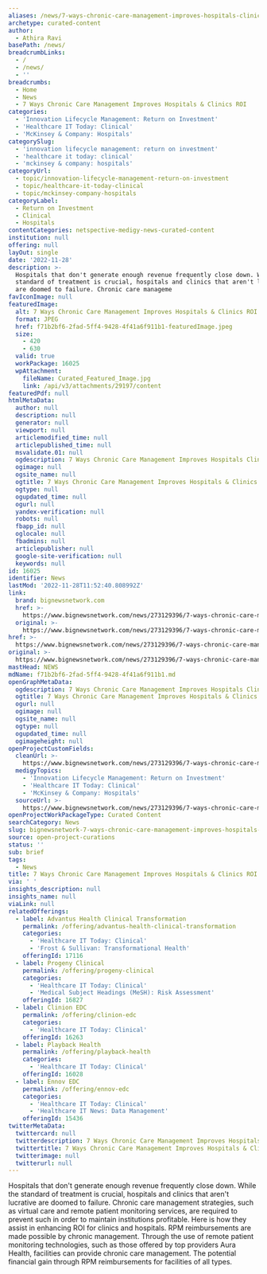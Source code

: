 ```yaml
---
aliases: /news/7-ways-chronic-care-management-improves-hospitals-clinics-roi
archetype: curated-content
author:
  - Athira Ravi
basePath: /news/
breadcrumbLinks:
  - /
  - /news/
  - ''
breadcrumbs:
  - Home
  - News
  - 7 Ways Chronic Care Management Improves Hospitals & Clinics ROI
categories:
  - 'Innovation Lifecycle Management: Return on Investment'
  - 'Healthcare IT Today: Clinical'
  - 'McKinsey & Company: Hospitals'
categorySlug:
  - 'innovation lifecycle management: return on investment'
  - 'healthcare it today: clinical'
  - 'mckinsey & company: hospitals'
categoryUrl:
  - topic/innovation-lifecycle-management-return-on-investment
  - topic/healthcare-it-today-clinical
  - topic/mckinsey-company-hospitals
categoryLabel:
  - Return on Investment
  - Clinical
  - Hospitals
contentCategories: netspective-medigy-news-curated-content
institution: null
offering: null
layOut: single
date: '2022-11-28'
description: >-
  Hospitals that don't generate enough revenue frequently close down. While the
  standard of treatment is crucial, hospitals and clinics that aren't lucrative
  are doomed to failure. Chronic care manageme
favIconImage: null
featuredImage:
  alt: 7 Ways Chronic Care Management Improves Hospitals & Clinics ROI
  format: JPEG
  href: f71b2bf6-2fad-5ff4-9428-4f41a6f911b1-featuredImage.jpeg
  size:
    - 420
    - 630
  valid: true
  workPackage: 16025
  wpAttachment:
    fileName: Curated_Featured_Image.jpg
    link: /api/v3/attachments/29197/content
featuredPdf: null
htmlMetaData:
  author: null
  description: null
  generator: null
  viewport: null
  articlemodified_time: null
  articlepublished_time: null
  msvalidate.01: null
  ogdescription: 7 Ways Chronic Care Management Improves Hospitals Clinics ROI
  ogimage: null
  ogsite_name: null
  ogtitle: 7 Ways Chronic Care Management Improves Hospitals & Clinics ROI
  ogtype: null
  ogupdated_time: null
  ogurl: null
  yandex-verification: null
  robots: null
  fbapp_id: null
  oglocale: null
  fbadmins: null
  articlepublisher: null
  google-site-verification: null
  keywords: null
id: 16025
identifier: News
lastMod: '2022-11-28T11:52:40.808992Z'
link:
  brand: bignewsnetwork.com
  href: >-
    https://www.bignewsnetwork.com/news/273129396/7-ways-chronic-care-management-improves-hospitals--clinics-roi
  original: >-
    https://www.bignewsnetwork.com/news/273129396/7-ways-chronic-care-management-improves-hospitals--clinics-roi
href: >-
  https://www.bignewsnetwork.com/news/273129396/7-ways-chronic-care-management-improves-hospitals--clinics-roi
original: >-
  https://www.bignewsnetwork.com/news/273129396/7-ways-chronic-care-management-improves-hospitals--clinics-roi
mastHead: NEWS
mdName: f71b2bf6-2fad-5ff4-9428-4f41a6f911b1.md
openGraphMetaData:
  ogdescription: 7 Ways Chronic Care Management Improves Hospitals Clinics ROI
  ogtitle: 7 Ways Chronic Care Management Improves Hospitals & Clinics ROI
  ogurl: null
  ogimage: null
  ogsite_name: null
  ogtype: null
  ogupdated_time: null
  ogimageheight: null
openProjectCustomFields:
  cleanUrl: >-
    https://www.bignewsnetwork.com/news/273129396/7-ways-chronic-care-management-improves-hospitals--clinics-roi
  medigyTopics:
    - 'Innovation Lifecycle Management: Return on Investment'
    - 'Healthcare IT Today: Clinical'
    - 'McKinsey & Company: Hospitals'
  sourceUrl: >-
    https://www.bignewsnetwork.com/news/273129396/7-ways-chronic-care-management-improves-hospitals--clinics-roi
openProjectWorkPackageType: Curated Content
searchCategory: News
slug: bignewsnetwork-7-ways-chronic-care-management-improves-hospitals-clinics-roi
source: open-project-curations
status: ''
sub: brief
tags:
  - News
title: 7 Ways Chronic Care Management Improves Hospitals & Clinics ROI
via: ' '
insights_description: null
insights_name: null
viaLink: null
relatedOfferings:
  - label: Advantus Health Clinical Transformation
    permalink: /offering/advantus-health-clinical-transformation
    categories:
      - 'Healthcare IT Today: Clinical'
      - 'Frost & Sullivan: Transformational Health'
    offeringId: 17116
  - label: Progeny Clinical
    permalink: /offering/progeny-clinical
    categories:
      - 'Healthcare IT Today: Clinical'
      - 'Medical Subject Headings (MeSH): Risk Assessment'
    offeringId: 16827
  - label: Clinion EDC
    permalink: /offering/clinion-edc
    categories:
      - 'Healthcare IT Today: Clinical'
    offeringId: 16263
  - label: Playback Health
    permalink: /offering/playback-health
    categories:
      - 'Healthcare IT Today: Clinical'
    offeringId: 16028
  - label: Ennov EDC
    permalink: /offering/ennov-edc
    categories:
      - 'Healthcare IT Today: Clinical'
      - 'Healthcare IT News: Data Management'
    offeringId: 15436
twitterMetaData:
  twittercard: null
  twitterdescription: 7 Ways Chronic Care Management Improves Hospitals Clinics ROI
  twittertitle: 7 Ways Chronic Care Management Improves Hospitals & Clinics ROI
  twitterimage: null
  twitterurl: null
---
```

<p>Hospitals that don't generate enough revenue frequently close down. While the standard of treatment is crucial, hospitals and clinics that aren't lucrative are doomed to failure. Chronic care management strategies, such as virtual care and remote patient monitoring services, are required to prevent such in order to maintain institutions profitable. Here is how they assist in enhancing ROI for clinics and hospitals. RPM reimbursements are made possible by chronic management. Through the use of remote patient monitoring technologies, such as those offered by top providers Aura Health, facilities can provide chronic care management. The potential financial gain through RPM reimbursements for facilities of all types.</p>
